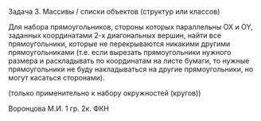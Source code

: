 Задача 3. Массивы / списки объектов (структур или классов)

Для набора прямоугольников, стороны которых параллельны OX и OY, заданных координатами 2-х диагональных вершин, найти все прямоугольники, которые не перекрываются никакими другими прямоугольниками (т.е. если вырезать прямоугольники нужного размера и раскладывать по координатам на листе бумаги, то нужные прямоугольники не буду накладываться на другие прямоугольники, но могут касаться сторонами).

(только применительно к набору окружностей (кругов))

Воронцова М.И. 1 гр. 2к. ФКН
